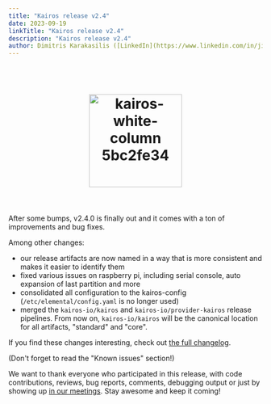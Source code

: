 ```yaml
---
title: "Kairos release v2.4"
date: 2023-09-19
linkTitle: "Kairos release v2.4"
description: "Kairos release v2.4"
author: Dimitris Karakasilis ([LinkedIn](https://www.linkedin.com/in/jimmykarily/)) ([GitHub](https://github.com/jimmykarily))
---
```

<h1 align="center">
  <br>
     <img width="184" alt="kairos-white-column 5bc2fe34" src="https://user-images.githubusercontent.com/2420543/215073247-96988fd1-7fcf-4877-a28d-7c5802db43ab.png">
    <br>
<br>
</h1>

After some bumps, v2.4.0 is finally out and it comes with a ton of improvements and bug fixes.

Among other changes:

- our release artifacts are now named in a way that is more consistent and makes it easier to identify them
- fixed various issues on raspberry pi, including serial console, auto expansion of last partition and more
- consolidated all configuration to the kairos-config (`/etc/elemental/config.yaml` is no longer used)
- merged the `kairos-io/kairos` and `kairos-io/provider-kairos` release pipelines. From now on, `kairos-io/kairos` will be the canonical location for all artifacts, "standard" and "core".

If you find these changes interesting, check out [the full changelog](https://github.com/kairos-io/kairos/releases/tag/v2.4.0).

(Don't forget to read the "Known issues" section!)

We want to thank everyone who participated in this release, with code contributions, reviews, bug reports, comments, debugging output or just by showing up [in our meetings](https://calendar.google.com/calendar/u/0/embed?src=c_6d65f26502a5a67c9570bb4c16b622e38d609430bce6ce7fc1d8064f2df09c11@group.calendar.google.com&ctz=Europe/Rome). Stay awesome and keep it coming!
